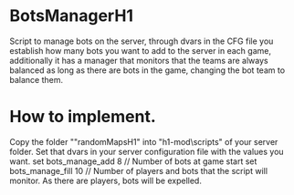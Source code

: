 # BotsManagerH1
Script to manage bots on the server, through dvars in the CFG file you establish how many bots you want to add to the server in each game, additionally it has a manager that monitors that the teams are always balanced as long as there are bots in the game, changing the bot team to balance them.

# How to implement.

Copy the folder ""randomMapsH1" into "h1-mod\scripts" of your server folder.
Set that dvars in your server configuration file with the values you want.
set bots_manage_add 8 // Number of bots at game start
set bots_manage_fill 10 // Number of players and bots that the script will monitor. As there are players, bots will be expelled.
